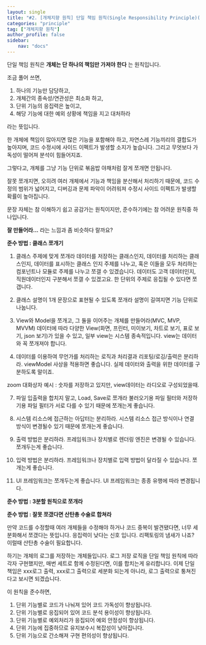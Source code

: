```yaml
---
layout: single
title: "#2. [개체지향 원칙] 단일 책임 원칙(Single Responsibility Principle)(작성중)"
categories: "principle"
tag: ["개체지향 원칙"]
author_profile: false
sidebar: 
    nav: "docs"
---
```


단일 책임 원칙은 **개체는 단 하나의 책임만 가져야 한다** 는 원칙입니다.

조금 풀어 쓰면,

1. 하나의 기능만 담당하고, 
2. 개체간의 종속성/연관성은 최소화 하고,
3. 단위 기능의 응집력은 높이고,
4. 해당 기능에 대한 예외 상황에 책임을 지고 대처하라

라는 뜻입니다.

한 개체에 책임이 많아지면 많은 기능을 포함해야 하고, 자연스레 기능끼리의 결합도가 높아지며, 코드 수정시에 사이드 이펙트가 발생할 소지가 높습니다. 그리고 무엇보다 가독성이 떨어져 분석이 힘들어지죠.

그렇다고, 개체를 그냥 기능 단위로 볶음밥 야채처럼 잘게 쪼개면 안됩니다.

잘못 쪼개지면, 오히려 여러 개체에서 기능과 책임을 분산해서 처리하기 때문에, 코드 수정의 범위가 넓어지고, 디버깅과 문제 파악이 어려워져 수정시 사이드 이펙트가 발생할 확률이 높아집니다.

문장 자체는 참 이해하기 쉽고 공감가는 원칙이지만, 준수하기에는 참 어려운 원칙중 하나입니다.

**잘 만들어라...** 라는 느낌과 좀 비슷하다 랄까요?

**준수 방법 : 클래스 쪼개기**

1. 클래스 주제에 맞게 쪼개라
데이터를 저장하는 클래스인지, 데이터를 처리하는 클래스인지, 데이터를 표시하는 클래스 인지 주제를 나누고, 혹은 이들을 모두 처리하는 컴포넌트나 모듈로 주제를 나누고 쪼갤 수 있겠습니다. 데이터도 고객 데이터인지, 직원데이터인지 구분해서 쪼갤 수 있겠고요. 한 단위의 주제로 응집될 수 있다면 쪼갭니다.
3. 클래스 설명이 1개 문장으로 표현될 수 있도록 쪼개라
설명이 길여지면 기능 단위로 나눕니다.
5. View와 Model을 쪼개고, 그 둘을 이어주는 개체를 만들어라(MVC, MVP, MVVM)
데이터에 따라 다양한 View(화면, 프린터, 미이보기, 차트로 보기, 표로 보기, json 보기)가 있을 수 있고, 일부 view는 시스템 종속적입니다. view는 데이터와 꼭 쪼개져야 합니다.

5. 데이터를 이용하여 무언가를 처리하는 로직과 처리결과 리포팅/로깅/출력은 분리하라.
viewModel 사상을 적용하면 좋습니다. 실제 데이터와 출력을 위한 데이터를 구분하도록 말이죠.

zoom 대화상자 예시 : 숫자를 저장하고 있지만, view데이터는 라디오로 구성되었을때.


7. 파일 입출력을 합치지 말고, Load, Save로 쪼개라 
불러오기용 파일 필터와 저장하기용 파일 필터가 서로 다를 수 있기 때문에 쪼개는게 좋습니다.
7. 시스템 리소스에 접근하는 아답터는 분리하라.
시스템 리소스 접근 방식이나 연결 방식이 변경될수 있기 때문에 쪼개는게 좋습니다.
9. 출력 방법은 분리하라.
프레임워크나 장치별로 렌더링 엔진은 변경될 수 있습니다. 쪼개두는게 좋습니다.
11. 입력 방법은 분리하라.
프레임워크나 장치별로 입력 방법이 달라질 수 있습니다. 쪼개는게 좋습니다.

12. UI 프레임워크는 쪼개두는게 좋습니다.
UI 프레임워크는 종종 유행에 따라 변경됩니다.

**준수 방법 : 3분할 원칙으로 쪼개라**

**준수 방법 : 잘못 쪼갰다면 산탄총 수술로 합쳐라**

만약 코드를 수정할때 여러 개체들을 수정해야 하거나 코드 중복이 발견됐다면, 너무 세분화해서 쪼갰다는 뜻입니다. 응집력이 낮다는 신호 입니다. 리팩토링의 냄새가 나죠? 이럴때 산탄총 수술이 필요합니다.

하기는 개체의 로그를 저장하는 개체들입니다. 로그 저장 로직을 단일 책임 원칙에 따라 각자 구현했지만, 매번 세트로 함께 수정된다면, 이를 합치는게 유리합니다. 이제 단일 책임은 xxx로그 출력, xxx로그 출력으로 세분화 되는게 아니라, 로그 출력으로 퉁쳐진다고 보시면 되겠습니다.


이 원칙을 준수하면,

1. 단위 기능별로 코드가 나눠져 있어 코드 가독성이 향상됩니다.
2. 단위 기능별로 응집되어 있어 코드 분석 용이성이 향상됩니다.
3. 단위 기능별로 예외처리가 응집되어 예외 안정성이 향상됩니다.
4. 단위 기능에 집중하므로 유지보수시 복잡성이 낮아집니다.
5. 단위 기능으로 간소해져 구현 편의성이 향상됩니다.



